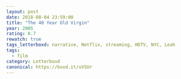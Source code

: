 ```yaml
---
layout: post 
date: 2018-08-04 23:59:00
title: "The 40 Year Old Virgin"
year: 2005
rating: 0.7
rewatch: true
tags_letterboxd: narrative, Netflix, streaming, HDTV, NYC, Leah
tags:
  - film
category: Letterboxd
canonical: https://boxd.it/uVSUr
---
```

